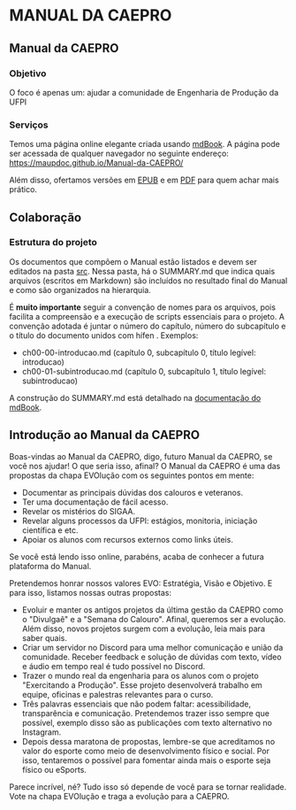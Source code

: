 # MANUAL DA CAEPRO

## Manual da CAEPRO

### Objetivo

O foco é apenas um: ajudar a comunidade de Engenharia de Produção da UFPI

### Serviços

Temos uma página online elegante criada usando [mdBook](https://github.com/rust-lang/mdBook). A página pode ser acessada de qualquer navegador no seguinte endereço: https://maupdoc.github.io/Manual-da-CAEPRO/

Além disso, ofertamos versões em [EPUB](https://github.com/maupdoc/Manual-da-CAEPRO/raw/main/asciidoc_build/book.epub) e em [PDF](https://github.com/maupdoc/Manual-da-CAEPRO/raw/main/asciidoc_build/book.pdf) para quem achar mais prático.

## Colaboração

### Estrutura do projeto

Os documentos que compõem o Manual estão listados e devem ser editados na pasta [src](https://github.com/maupdoc/Manual-da-CAEPRO/tree/main/src). Nessa pasta, há o SUMMARY.md que indica quais arquivos (escritos em Markdown) são incluídos no resultado final do Manual e como são organizados na hierarquia.

É **muito importante** seguir a convenção de nomes para os arquivos, pois facilita a compreensão e a execução de scripts essenciais para o projeto. A convenção adotada é juntar o número do capítulo, número do subcapítulo e o título do documento unidos com hífen . Exemplos:

* ch00-00-introducao.md (capítulo 0, subcapítulo 0, título legível: introducao)
* ch00-01-subintroducao.md (capítulo 0, subcapítulo 1, título legível: subintroducao)

A construção do SUMMARY.md está detalhado na [documentação do mdBook](https://rust-lang.github.io/mdBook/format/summary.html).
## Introdução ao Manual da CAEPRO

Boas-vindas ao Manual da CAEPRO, digo, futuro Manual da CAEPRO, se você nos ajudar! O que seria isso, afinal? O Manual da CAEPRO é uma das propostas da chapa EVOlução com os seguintes pontos em mente:

* Documentar as principais dúvidas dos calouros e veteranos.
* Ter uma documentação de fácil acesso.
* Revelar os mistérios do SIGAA.
* Revelar alguns processos da UFPI: estágios, monitoria, iniciação científica e etc.
* Apoiar os alunos com recursos externos como links úteis.

Se você está lendo isso online, parabéns, acaba de conhecer a futura plataforma do Manual. 

Pretendemos honrar nossos valores EVO: Estratégia, Visão e Objetivo. E para isso, listamos nossas outras propostas:

* Evoluir e manter os antigos projetos da última gestão da CAEPRO como o "Divulgaê" e a "Semana do Calouro". Afinal, queremos ser a evolução. Além disso, novos projetos surgem com a evolução, leia mais para saber quais.
* Criar um servidor no Discord para uma melhor comunicação e união da comunidade. Receber feedback e solução de dúvidas com texto, vídeo e áudio em tempo real é tudo possível no Discord.
* Trazer o mundo real da engenharia para os alunos com o projeto "Exercitando a Produção". Esse projeto desenvolverá trabalho em equipe, oficinas e palestras relevantes para o curso.
* Três palavras essenciais que não podem faltar: acessibilidade, transparência e comunicação. Pretendemos trazer isso sempre que possível, exemplo disso são as publicações com texto alternativo no Instagram.
* Depois dessa maratona de propostas, lembre-se que acreditamos no valor do esporte como meio de desenvolvimento físico e social. Por isso, tentaremos o possível para fomentar ainda mais o esporte seja físico ou eSports.

Parece incrível, né? Tudo isso só depende de você para se tornar realidade. Vote na chapa EVOlução e traga a evolução para a CAEPRO.
